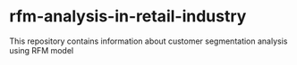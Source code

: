 # rfm-analysis-in-retail-industry
This repository contains information about customer segmentation analysis using RFM model
